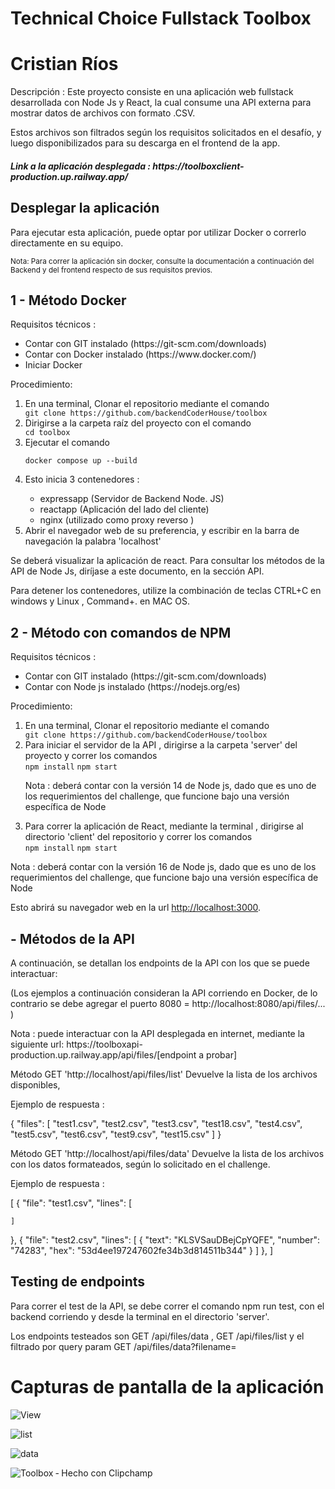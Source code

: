 # Technical Choice Fullstack Toolbox 
# Cristian Ríos 

<p>Descripción : Este proyecto consiste en una aplicación web fullstack desarrollada con Node Js y React, la cual consume una API externa para mostrar datos de archivos con formato .CSV.</p>

<p>Estos archivos son filtrados según los requisitos solicitados en el desafío,  y luego disponibilizados para su descarga en el frontend de la app.</p>

<h5> Link a la aplicación desplegada : https://toolboxclient-production.up.railway.app/ </h5>

## Desplegar la aplicación

<p>Para ejecutar esta aplicación, puede optar por utilizar Docker o correrlo directamente en su equipo.</p>

<small>Nota: Para correr la aplicación sin docker, consulte la documentación a continuación del Backend y del frontend respecto de sus requisitos previos. </small>

<h2>1 - Método Docker</h2>

<p>Requisitos técnicos :</p>

<ul>
<li>Contar con GIT instalado (https://git-scm.com/downloads)</li>
<li>Contar con Docker instalado  (https://www.docker.com/)</li>
<li>Iniciar Docker</li>
</ul>

<p>Procedimiento:</p>

<ol>
<li>En una terminal, Clonar el repositorio mediante el comando </li>
<code>git clone https://github.com/backendCoderHouse/toolbox</code>
<li>Dirigirse a la carpeta raíz del proyecto con el comando </li>
<code>cd toolbox</code>
<li>Ejecutar el comando </li>

<code>docker compose up --build</code>
<li>Esto inicia 3 contenedores :</li>
   <ul>
   <li>expressapp (Servidor de Backend Node. JS)</li>
   <li>reactapp   (Aplicación del lado del cliente)</li>
   <li>nginx (utilizado como proxy reverso )</li>
   </ul>
<li>Abrir el navegador web de su preferencia, y escribir en la barra de navegación la palabra 'localhost'</li>
</ol>

<p>Se deberá visualizar la aplicación de react. Para consultar los métodos de la API de Node Js, diríjase a este documento, en la sección API.</p>

<p>Para detener los contenedores, utilize la combinación de teclas CTRL+C en windows y Linux , Command+. en MAC OS.  </p>

<h2>2 - Método con comandos de NPM</h2>

<p>Requisitos técnicos :</p>

<ul>
<li>Contar con GIT instalado (https://git-scm.com/downloads)</li>
<li>Contar con Node js instalado  (https://nodejs.org/es)</li>
</ul>

<p>Procedimiento:</p>

<ol>
<li>En una terminal, Clonar el repositorio mediante el comando </li>
<code>git clone https://github.com/backendCoderHouse/toolbox</code>
<li>Para iniciar el servidor de la API , dirigirse a la carpeta 'server' del proyecto y correr los comandos  </li>
<code>npm install</code>
<code>npm start</code>
<p>Nota : deberá contar con la versión 14 de Node js, dado que es uno de los requerimientos del challenge, que funcione bajo una versión específica de Node</p>
<li>Para correr la aplicación de React, mediante la terminal , dirigirse al directorio 'client' del repositorio y correr los comandos  </li>
<code>npm install</code>
<code>npm start</code>
</ol>
<p>Nota : deberá contar con la versión 16 de Node js, dado que es uno de los requerimientos del challenge, que funcione bajo una versión específica de Node</p>
<p>Esto abrirá su navegador web en la url  <a href="http://localhost:3000">http://localhost:3000</a>.</p>

<h2>- Métodos de la API</h2>

<p>A continuación, se detallan los endpoints de la API con los que se puede interactuar:</p>



(Los ejemplos a continuación consideran la API corriendo en Docker, de lo contrario se debe agregar el puerto 8080 = http://localhost:8080/api/files/... )

<p> Nota : puede interactuar con la API desplegada en internet, mediante la siguiente url: https://toolboxapi-production.up.railway.app/api/files/[endpoint a probar] </p>

Método GET 'http://localhost/api/files/list' Devuelve la lista de los archivos disponibles,

Ejemplo de respuesta : 

{
  "files": [
    "test1.csv",
    "test2.csv",
    "test3.csv",
    "test18.csv",
    "test4.csv",
    "test5.csv",
    "test6.csv",
    "test9.csv",
    "test15.csv"
  ]
}

Método GET 'http://localhost/api/files/data' Devuelve la lista de los archivos con los datos formateados, según lo solicitado en el challenge.

Ejemplo de respuesta : 

[
  {
    "file": "test1.csv",
    "lines": [
      
    ]
  },
  {
    "file": "test2.csv",
    "lines": [
      {
        "text": "KLSVSauDBejCpYQFE",
        "number": "74283",
        "hex": "53d4ee197247602fe34b3d814511b344"
      }
    ]
  },
]


## Testing de endpoints 

Para correr el test de la API, se debe correr el comando npm run test, con el backend corriendo y desde la terminal en el directorio 'server'.

Los endpoints testeados son  GET /api/files/data ,  GET /api/files/list y el filtrado por query param  GET /api/files/data?filename=   

# Capturas de pantalla de la aplicación

![View](https://user-images.githubusercontent.com/70445507/235569137-d9b0be4b-a3f3-40b1-afff-1296ffc857f4.png)

![list](https://user-images.githubusercontent.com/70445507/235569207-5e299bfb-fa64-4ded-96fb-d42a12237cbf.png)

![data](https://user-images.githubusercontent.com/70445507/235569234-8ec2f854-db6b-42a0-befd-3739ce03d259.png)

![Toolbox ‐ Hecho con Clipchamp](https://user-images.githubusercontent.com/70445507/235571127-5f586106-4d85-469d-8312-61a524dc10e2.gif)




